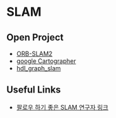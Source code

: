# SLAM

## Open Project

- [ORB-SLAM2](https://github.com/raulmur/ORB_SLAM2)
- [google Cartographer](https://google-cartographer.readthedocs.io/en/latest/)
- [hdl_graph_slam](https://github.com/koide3/hdl_graph_slam)

## Useful Links

- [팔로우 하기 좋은 SLAM 연구자 링크](https://cv-learn.com/SLAM-75cbbf7e653e470caf31629385eae997)